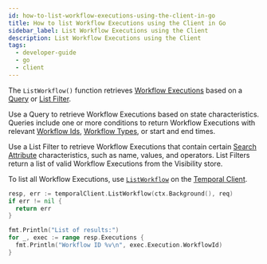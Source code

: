 ```yaml
---
id: how-to-list-workflow-executions-using-the-client-in-go
title: How to list Workflow Executions using the Client in Go
sidebar_label: List Workflow Executions using the Client
description: List Workflow Executions using the Client
tags:
  - developer-guide
  - go
  - client
---
```


The `ListWorkflow()` function retrieves [Workflow Executions](/concepts/what-is-a-workflow-execution) based on a [Query](/concepts/what-is-a-query) or [List Filter](/concepts/what-is-a-list-filter).

Use a Query to retrieve Workflow Executions based on state characteristics.
Queries include one or more conditions to return Workflow Executions with relevant [Workflow Ids](/concepts/what-is-a-workflow-id), [Workflow Types](/concepts/what-is-a-workflow-type), or start and end times.

Use a List Filter to retrieve Workflow Executions that contain certain [Search Attribute](/concepts/what-is-a-search-attribute) characteristics, such as name, values, and operators.
List Filters return a list of valid Workflow Executions from the Visibility store.

To list all Workflow Executions, use [`ListWorkflow`](https://pkg.go.dev/go.temporal.io/sdk/client#Client.ListWorkflow) on the [Temporal Client](/concepts/what-is-a-temporal-client).

```go
resp, err := temporalClient.ListWorkflow(ctx.Background(), req)
if err != nil {
  return err
}

fmt.Println("List of results:")
for _, exec := range resp.Executions {
  fmt.Println("Workflow ID %v\n", exec.Execution.WorkflowId)
}
```
